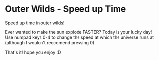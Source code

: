 # Outer Wilds - Speed up Time
Speed up time in outer wilds!

Ever wanted to make the sun explode FASTER? Today is your lucky day! 
Use numpad keys 0-4 to change the speed at which the universe runs at (although I wouldn't reccomend pressing 0)

That's it! hope you enjoy :D
